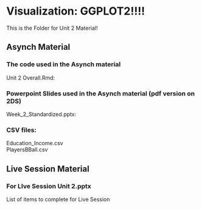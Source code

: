 # Visualization: GGPLOT2!!!!  
This is the Folder for Unit 2 Material!

## Asynch Material
### The code used in the Asynch material  
Unit 2 Overall.Rmd: 
### Powerpoint Slides used in the Asynch material (pdf version on 2DS)  
Week_2_Standardized.pptx:  

### CSV files:  
Education_Income.csv   
PlayersBBall.csv   

## Live Session Material
### For LIve Session Unit 2.pptx
List of items to complete for Live Session 
 

